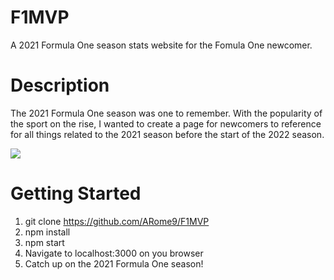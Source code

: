 # F1MVP
A 2021 Formula One season stats website for the Fomula One newcomer.

# Description
The 2021 Formula One season was one to remember. With the popularity of the sport on the rise, I wanted to create a page for newcomers to reference for all things related to the 2021 season before the start of the 2022 season.

<p>
  <img src="f1-app/public/F1.gif" >
</p>

# Getting Started
1. git clone https://github.com/ARome9/F1MVP
2. npm install
3. npm start
4. Navigate to localhost:3000 on you browser
5. Catch up on the 2021 Formula One season!
